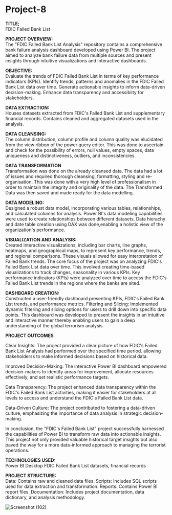 # Project-8
**TITLE;**  <br>
FDIC Failed Bank List

**PROJECT OVERVIEW:**  <br>
The "FDIC Failed Bank List Analysis" repository contains a comprehensive bank failure analysis dashboard developed using Power BI. The project aimed to analyze bank failure data from multiple sources and present insights through intuitive visualizations and interactive dashboards.

**OBJECTIVE:**  <br>
Evaluate the trends of FDIC Failed Bank List in terms of key performance indicators (KPIs). Identify trends, patterns and anomalies in the FDIC Failed Bank List data over time. Generate actionable insights to inform data-driven decision-making. Enhance data transparency and accessibiity for stakeholders.

**DATA EXTRACTION:**  <br>
Houses datasets extracted from FDIC's Failed Bank List and supplementary financial records. Contains cleaned and aggregated datasets used in the analysis.

**DATA CLEANSING:**  <br> 
The column distribution, column profile and column quality was elucidated from the view ribbon of the power query editor. This was done to ascertain and check for the possibility of errors, null values, empty spaces, data uniqueness and distinctiveness, outliers, and inconsistencies.

**DATA TRANSFORMATION**  <br>
Transformation was done on the already cleansed data. The data had a lot of issues and required thorough cleansing, formatting, styling and re-organisation. This was done with a very high level of professionalism in order to maintain the integrity and originality of the data. The Transformed Data was then saved and made ready for the data modelling.

**DATA MODELING:**  <br> 
Designed a robust data model, incorporating various tables, relationships, and calculated columns for analysis. Power BI's data modeling capabilities were used to create relationships between different datasets. Data hierachy and date table creation using DAX was done,enabling a holistic view of the organization's performance.

**VISUALIZATION AND ANALYSIS:**  <br> 
Created interactive visualizations, including bar charts, line graphs, heatmaps, and geographical maps, to represent key performance, trends, and regional comparisons. These visuals allowed for easy interpretation of Failed Bank trends. The core focus of the project was on analyzing FDIC's Failed Bank List data over time. This involved creating time-based visualizations to track changes, seasonality in various KPIs. Key performance indicators (KPIs) were analyzed over time to access the FDIC's Failed Bank List trends in the regions where the banks are sited.

**DASHBOARD CREATION:**  <br> 
Constructed a user-friendly dashboard presenting KPIs, FDIC's Failed Bank List trends, and performance metrics.
Filtering and Slicing: Implemented dynamic filtering and slicing options for users to drill down into specific data points. This dashboard was developed to present the insights in an intuitive and interactive manner thereby enabling users to gain a deep understanding of the global terrorism analysis.

**PROJECT OUTCOMES**  <br>

Clear Insights: The project provided a clear picture of how FDIC's Failed Bank List Analysis had performed over the specified time period. allowing stakeholderss to make informed decisions based on historical data.

Improved Decision-Making: The interactive Power BI dashboard empowered decision-makers to identify areas for improvement, allocate resources effectively, and set realistic performance targets.

Data Transparency: The project enhanced data transparency within the FDIC's Failed Bank List activities, making it easier for stakeholders at all levels to access and understand the FDIC's Failed Bank List data.

Data-Driven Culture: The project contributed to fostering a data-driven culture, emphasizing the importance of data analysis in strategic decision-making.

In conclusion, the "FDIC's Failed Bank List" project successfully harnessed the capabilities of Power BI to transform raw data into actionable insights. This project not only provided valuable historical target insights but also paved the way for a more data-informed approach to managing the terrorist operations.

**TECHNOLOGIES USED:**  <br>
Power BI Desktop
FDIC Failed Bank List datasets, financial records

**PROJECT STRUCTURE:** <br>
Data: Contains raw and cleaned data files.
Scripts: Includes SQL scripts used for data extraction and transformation.
Reports: Contains Power BI report files.
Documentation: Includes project documentation, data dictionary, and analysis methodology.

![Screenshot (102)](https://github.com/olulekeomotoba/Project-8/assets/149272576/438643c6-9dd2-4491-bcb9-5304652fbd5b)

